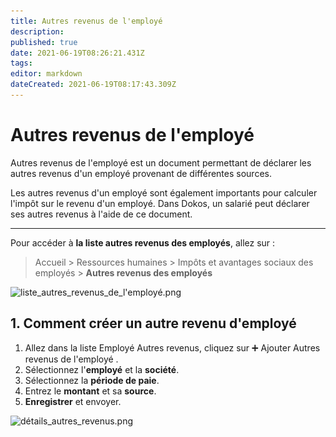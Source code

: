 ```yaml
---
title: Autres revenus de l'employé
description: 
published: true
date: 2021-06-19T08:26:21.431Z
tags: 
editor: markdown
dateCreated: 2021-06-19T08:17:43.309Z
---
```


# Autres revenus de l'employé

Autres revenus de l'employé est un document permettant de déclarer les autres revenus d'un employé provenant de différentes sources.

Les autres revenus d'un employé sont également importants pour calculer l'impôt sur le revenu d'un employé. Dans Dokos, un salarié peut déclarer ses autres revenus à l'aide de ce document.

---

Pour accéder à **la liste autres revenus des employés**, allez sur :

> Accueil > Ressources humaines > Impôts et avantages sociaux des employés > **Autres revenus des employés**

![liste_autres_revenus_de_l'employé.png](/content/payroll/employee-other-income/liste_autres_revenus_de_l'employé.png)

## 1. Comment créer un autre revenu d'employé 

1. Allez dans la liste Employé Autres revenus, cliquez sur :heavy_plus_sign: Ajouter Autres revenus de l'employé .
2. Sélectionnez l'**employé** et la **société**.
3. Sélectionnez la **période de paie**.
4. Entrez le **montant** et sa **source**.
5. **Enregistrer** et envoyer.

![détails_autres_revenus.png](/content/payroll/employee-other-income/détails_autres_revenus.png)